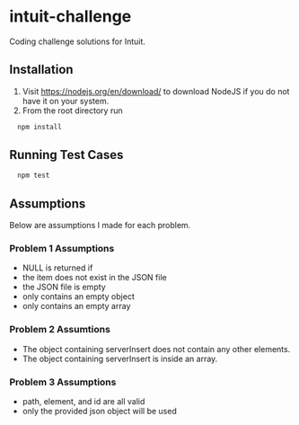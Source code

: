 # intuit-challenge
Coding challenge solutions for Intuit.

## Installation
1. Visit https://nodejs.org/en/download/ to download NodeJS if you do not have it on your system.
2. From the root directory run 
``` javascript
  npm install
```
## Running Test Cases
``` javascript
  npm test
```
## Assumptions
Below are assumptions I made for each problem.

### Problem 1 Assumptions
* NULL is returned if 
 * the item does not exist in the JSON file
 * the JSON file is empty
 * only contains an empty object
 * only contains an empty array

### Problem 2 Assumtions
* The object containing serverInsert does not contain any other elements.
* The object containing serverInsert is inside an array.

### Problem 3 Assumptions
* path, element, and id are all valid
* only the provided json object will be used 

